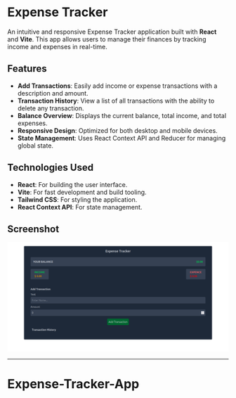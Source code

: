 # Expense Tracker

An intuitive and responsive Expense Tracker application built with **React** and **Vite**. This app allows users to manage their finances by tracking income and expenses in real-time.

## Features

- **Add Transactions**: Easily add income or expense transactions with a description and amount.
- **Transaction History**: View a list of all transactions with the ability to delete any transaction.
- **Balance Overview**: Displays the current balance, total income, and total expenses.
- **Responsive Design**: Optimized for both desktop and mobile devices.
- **State Management**: Uses React Context API and Reducer for managing global state.

## Technologies Used

- **React**: For building the user interface.
- **Vite**: For fast development and build tooling.
- **Tailwind CSS**: For styling the application.
- **React Context API**: For state management.

## Screenshot

![Expense Tracker Screenshot](src/assets/1.png)

---

# Expense-Tracker-App
